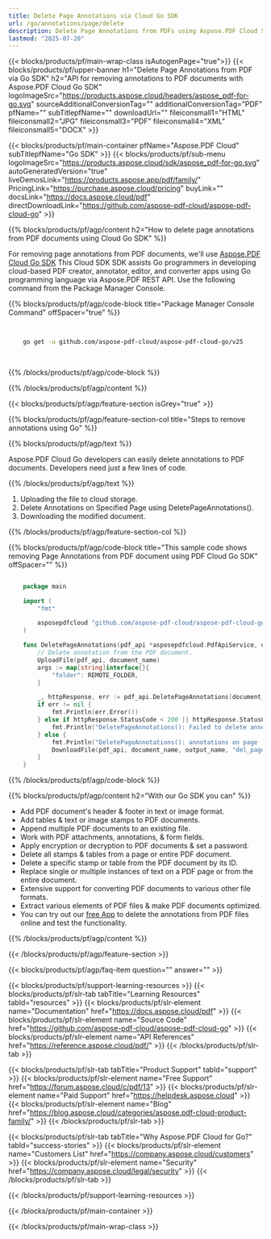 ```yaml
---
title: Delete Page Annotations via Cloud Go SDK
url: /go/annotations/page/delete
description: Delete Page Annotations from PDFs using Aspose.PDF Cloud SDK for Go.
lastmod: "2025-07-20"
---
```


{{< blocks/products/pf/main-wrap-class isAutogenPage="true">}}
{{< blocks/products/pf/upper-banner h1="Delete Page Annotations from PDF via Go SDK" h2="API for removing annotations to PDF documents with Aspose.PDF Cloud Go SDK" logoImageSrc="https://products.aspose.cloud/headers/aspose_pdf-for-go.svg" sourceAdditionalConversionTag="" additionalConversionTag="PDF" pfName="" subTitlepfName="" downloadUrl="" fileiconsmall1="HTML" fileiconsmall2="JPG" fileiconsmall3="PDF" fileiconsmall4="XML" fileiconsmall5="DOCX" >}}

{{< blocks/products/pf/main-container pfName="Aspose.PDF Cloud" subTitlepfName="Go SDK" >}}
{{< blocks/products/pf/sub-menu logoImageSrc="https://products.aspose.cloud/sdk/aspose_pdf-for-go.svg"
autoGeneratedVersion="true"
liveDemosLink="https://products.aspose.app/pdf/family/" PricingLink="https://purchase.aspose.cloud/pricing" buyLink="" docsLink="https://docs.aspose.cloud/pdf"  directDownloadLink="https://github.com/aspose-pdf-cloud/aspose-pdf-cloud-go" >}}

{{% blocks/products/pf/agp/content h2="How to delete page annotations from PDF documents using Cloud Go SDK" %}}

 For removing page annotations from PDF documents, we'll use
 [Aspose.PDF Cloud Go SDK](https://products.aspose.cloud/pdf/go/)
 This Cloud SDK SDK assists Go programmers in developing cloud-based PDF creator, annotator, editor, and converter apps using Go programming language via Aspose.PDF REST API. Use the following command from the Package Manager Console.

{{% blocks/products/pf/agp/code-block title="Package Manager Console Command" offSpacer="true" %}}

```bash

     
    go get -u github.com/aspose-pdf-cloud/aspose-pdf-cloud-go/v25
     
     
```

{{% /blocks/products/pf/agp/code-block %}}

{{% /blocks/products/pf/agp/content %}}

{{< blocks/products/pf/agp/feature-section isGrey="true" >}}

{{% blocks/products/pf/agp/feature-section-col title="Steps to remove annotations using Go" %}}

{{% blocks/products/pf/agp/text %}}

Aspose.PDF Cloud Go developers can easily delete annotations to PDF documents. Developers need just a few lines of code.

{{% /blocks/products/pf/agp/text %}}

1. Uploading the file to cloud storage.
1. Delete Annotations on Specified Page using DeletePageAnnotations().
1. Downloading the modified document.

{{% /blocks/products/pf/agp/feature-section-col %}}

{{% blocks/products/pf/agp/code-block title="This sample code shows removing Page Annotations from PDF document using PDF Cloud Go SDK" offSpacer="" %}}

```go

    package main

    import (
        "fmt"

        asposepdfcloud "github.com/aspose-pdf-cloud/aspose-pdf-cloud-go/v25"
    )

    func DeletePageAnnotations(pdf_api *asposepdfcloud.PdfApiService, document_name string, page_num int32, output_name string) {
        // Delete annotation from the PDF document.
        UploadFile(pdf_api, document_name)
        args := map[string]interface{}{
            "folder": REMOTE_FOLDER,
        }

        _, httpResponse, err := pdf_api.DeletePageAnnotations(document_name, page_num, args)
        if err != nil {
            fmt.Println(err.Error())
        } else if httpResponse.StatusCode < 200 || httpResponse.StatusCode > 299 {
            fmt.Println("DeletePageAnnotations(): Failed to delete annotation from the document.")
        } else {
            fmt.Println("DeletePageAnnotations(): annotations on page '", page_num, "' deleted from the document '"+document_name+"'.")
            DownloadFile(pdf_api, document_name, output_name, "del_page_annotations_")
        }
    }
```

{{% /blocks/products/pf/agp/code-block %}}

{{% blocks/products/pf/agp/content h2="With our Go SDK you can" %}}

+ Add PDF document's header & footer in text or image format.
+ Add tables & text or image stamps to PDF documents.
+ Append multiple PDF documents to an existing file.
+ Work with PDF attachments, annotations, & form fields.
+ Apply encryption or decryption to PDF documents & set a password.
+ Delete all stamps & tables from a page or entire PDF document.
+ Delete a specific stamp or table from the PDF document by its ID.
+ Replace single or multiple instances of text on a PDF page or from the entire document.
+ Extensive support for converting PDF documents to various other file formats.
+ Extract various elements of PDF files & make PDF documents optimized.
+ You can try out our [free App](https://products.aspose.app/pdf/) to delete the annotations from PDF files online and test the functionality.

{{% /blocks/products/pf/agp/content %}}

{{< /blocks/products/pf/agp/feature-section >}}

{{< blocks/products/pf/agp/faq-item question="" answer="" >}}

{{< blocks/products/pf/support-learning-resources >}}
{{< blocks/products/pf/slr-tab tabTitle="Learning Resources" tabId="resources" >}}
{{< blocks/products/pf/slr-element name="Documentation" href="https://docs.aspose.cloud/pdf" >}}
{{< blocks/products/pf/slr-element name="Source Code" href="https://github.com/aspose-pdf-cloud/aspose-pdf-cloud-go" >}}
{{< blocks/products/pf/slr-element name="API References" href="https://reference.aspose.cloud/pdf/" >}}
{{< /blocks/products/pf/slr-tab >}}

{{< blocks/products/pf/slr-tab tabTitle="Product Support" tabId="support" >}}
{{< blocks/products/pf/slr-element name="Free Support" href="https://forum.aspose.cloud/c/pdf/13" >}}
{{< blocks/products/pf/slr-element name="Paid Support" href="https://helpdesk.aspose.cloud" >}}
{{< blocks/products/pf/slr-element name="Blog" href="https://blog.aspose.cloud/categories/aspose.pdf-cloud-product-family/" >}}
{{< /blocks/products/pf/slr-tab >}}

{{< blocks/products/pf/slr-tab tabTitle="Why Aspose.PDF Cloud for Go?" tabId="success-stories" >}}
{{< blocks/products/pf/slr-element name="Customers List" href="https://company.aspose.cloud/customers" >}}
{{< blocks/products/pf/slr-element name="Security" href="https://company.aspose.cloud/legal/security" >}}
{{< /blocks/products/pf/slr-tab >}}

{{< /blocks/products/pf/support-learning-resources >}}

{{< /blocks/products/pf/main-container >}}

{{< /blocks/products/pf/main-wrap-class >}}


